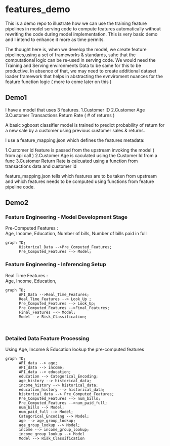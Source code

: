 # features_demo 

This is a demo repo to illustrate how we can use the training feature pipelines in model serving code to compute features automatically without rewriting the code during model implementation. This is very basic demo and I intend to enhance it more as time permits. 

The thought here is, when we develop the model, we create feature pipelines,using a set of frameworks & standards, suhc that the computational logic can be re-used in serving code. We would need the Training and Serving environments Data to be same for this to be productive. In absence of that, we may need to create additional dataset loader framework that helps in abstracting the evnviroment nuances for the feature function logic ( more to come later on this )

## Demo1
I have a model that uses 3 features. 
  1.Customer ID
  2.Customer Age
  3.Customer Transactions Return Rate ( # of returns ) 

A basic xgboost classifier model is trained to predict probability of return for a new sale by a customer using previous customer sales & returns. 

I use a feature_mapping.json which defines the features metadata:

  1.Customer id feature is passed from the upstream invoking the model ( from api call )
  2.Customer Age is caculated using the Customer Id from a func 
  3.Customer Return Rate is calcuated using a function from transactions data and customer id
  
  feature_mapping.json tells which features are to be taken from upstream and which features needs to be computed using functions from feature pipeline code.
  
## Demo2
### Feature Engineering - Model Development Stage
Pre-Computed Features :   
Age, Income, Education, Number of bills, Number of bills paid in full
```mermaid
graph TD;
      Historical_Data -->Pre_Computed_Features;
      Pre_Computed_Features --> Model;
```  
  ### Feature Engineering - Inferencing Setup
Real Time Features :   
Age, Income, Education,
```mermaid
graph TD;
      API_Data -->Real_Time_Features;
      Real_Time_Features --> Look_Up ;
      Pre_Computed_Features --> Look_Up;
      Pre_Computed_Features -->Final_Features;
      Final_Features --> Model;
      Model --> Risk_Classification;

      
```
  ### Detailed Data Feature Processing  
Using Age, Income & Education lookup the pre-computed features
```mermaid
graph TD;
      API_data --> age;
      API_data --> income;
      API_data --> education;
      education --> Categorical_Encoding;
      age_history --> historical_data;
      income_history --> historical_data;
      education_history --> historical_data;
      historical_data --> Pre_Computed_Features;
      Pre_Computed_Features --> num_bills;
      Pre_Computed_Features -->num_paid_full;
      num_bills --> Model;
      num_paid_full --> Model;
      Categorical_Encoding --> Model;
      age --> age_group_lookup;
      age_group_lookup --> Model;
      income --> income_group_lookup;
      income_group_lookup --> Model
      Model --> Risk_Classification
     
     
```
